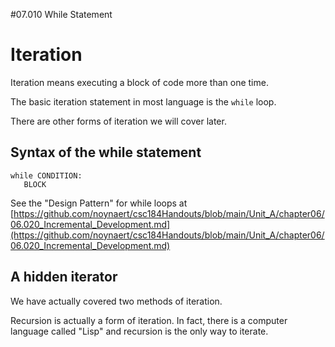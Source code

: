 #07.010 While Statement

# Iteration

Iteration means executing a block of code more than one time.

The basic iteration statement in most language is the `while` loop.

There are other forms of iteration we will cover later.

## Syntax of the while statement

```text
while CONDITION:
   BLOCK
```

See the "Design Pattern" for while loops at [https://github.com/noynaert/csc184Handouts/blob/main/Unit_A/chapter06/06.020_Incremental_Development.md](https://github.com/noynaert/csc184Handouts/blob/main/Unit_A/chapter06/06.020_Incremental_Development.md)

## A hidden iterator

We have actually covered two methods of iteration.

Recursion is actually a form of iteration.  In fact, there is a computer language called "Lisp" and recursion is the only way to iterate.